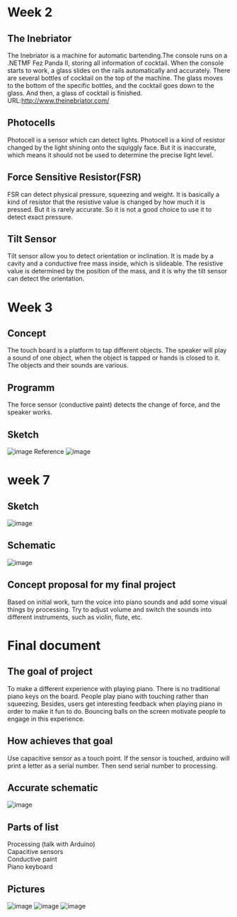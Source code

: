 # Week 2
## The Inebriator
The Inebriator is a machine for automatic bartending.The console runs on a .NETMF Fez Panda II, storing all information of cocktail. When the console starts to work, a glass slides on the rails automatically and accurately. There are several bottles of cocktail on the top of the machine. The glass moves to the bottom of the specific bottles, and the cocktail goes down to the glass. And then, a glass of cocktail is finished. 
URL:http://www.theinebriator.com/
## Photocells
Photocell is a sensor which can detect lights. Photocell is a kind of resistor changed by the light shining onto the squiggly face. But it is inaccurate, which means it should not be used to determine the precise light level.
## Force Sensitive Resistor(FSR)
FSR can detect physical pressure, squeezing and weight. It is basically a kind of resistor that the resistive value is changed by how much it is pressed. But it is rarely accurate. So it is not a good choice to use it to detect exact pressure. 
## Tilt Sensor
Tilt sensor allow you to detect orientation or inclination. It is made by a cavity and a conductive free mass inside, which is slideable. The resistive value is determined by the position of the mass, and it is why the tilt sensor can detect the orientation.

# Week 3
## Concept
The touch board is a platform to tap different objects. The speaker will play a sound of one object, when the object is tapped or hands is closed to it. The objects and their sounds are various. 
## Programm
The force sensor (conductive paint) detects the change of force, and the speaker works.
## Sketch
![image](https://github.com/lingyindu/Digital-Electronics-/blob/master/pic/IMG_2919.PNG)
Reference
![image](https://s-media-cache-ak0.pinimg.com/originals/df/05/6a/df056a1806dfaf9e59a67cc3f3a3a75f.jpg)


# week 7
## Sketch
![image](https://github.com/lingyindu/Digital-Electronics-/blob/master/pic/IMG_2919.PNG)


## Schematic 
![image](https://github.com/lingyindu/Digital-Electronics-/blob/master/pic/1.png)
## Concept proposal for my final project
Based on initial work, turn the voice into piano sounds and add some visual things by processing. Try to adjust volume and switch the sounds into different instruments, such as violin, flute, etc.

# Final document

## The goal of project
To make a different experience with playing piano. There is no traditional piano keys on the board. People play piano with touching rather than squeezing. Besides, users get interesting feedback when playing piano in order to make it fun to do.
Bouncing balls on the screen motivate people to engage in this experience.

## How achieves that goal
Use capacitive sensor as a touch point. If the sensor is touched, arduino will print a letter as a serial number. Then send serial number to processing.

## Accurate schematic
![image](https://github.com/lingyindu/Digital-Electronics-/blob/master/pic/schematic.png)

## Parts of list
Processing (talk with Arduino)<br>
Capacitive sensors<br>
Conductive paint<br>
Piano keyboard<br>

## Pictures
![image](https://github.com/lingyindu/Digital-Electronics-/blob/master/pic/piano-1.jpg)
![image](https://github.com/lingyindu/Digital-Electronics-/blob/master/pic/piano-2.jpg)
![image](https://github.com/lingyindu/Digital-Electronics-/blob/master/pic/piano-3.JPG)


